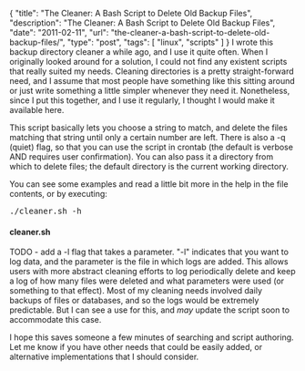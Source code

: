 {
  "title": "The Cleaner: A Bash Script to Delete Old Backup Files",
  "description": "The Cleaner: A Bash Script to Delete Old Backup Files",
  "date": "2011-02-11",
  "url": "the-cleaner-a-bash-script-to-delete-old-backup-files/",
  "type": "post",
  "tags": [
    "linux",
    "scripts"
  ]
}
I wrote this backup directory cleaner a while ago, and I use it quite often. When I originally looked around for a solution, I could not find any existent scripts that really suited my needs. Cleaning directories is a pretty straight-forward need, and I assume that most people have something like this sitting around or just write something a little simpler whenever they need it. Nonetheless, since I put this together, and I use it regularly, I thought I would make it available here.

This script basically lets you choose a string to match, and delete the files matching that string until only a certain number are left. There is also a -q (quiet) flag, so that you can use the script in crontab (the default is verbose AND requires user confirmation). You can also pass it a directory from which to delete files; the default directory is the current working directory.

You can see some examples and read a little bit more in the help in the file contents, or by executing:
<pre>
./cleaner.sh -h
</pre>

#### cleaner.sh

<script src="https://gist.github.com/2727200.js?file=cleaner.sh"></script>

TODO - add a -l flag that takes a parameter. "-l" indicates that you want to log data, and the parameter is the file in which logs are added. This allows users with more abstract cleaning efforts to log periodically delete and keep a log of how many files were deleted and what parameters were used (or something to that effect). Most of my cleaning needs involved daily backups of files or databases, and so the logs would be extremely predictable. But I can see a use for this, and _may_ update the script soon to accommodate this case.

I hope this saves someone a few minutes of searching and script authoring.  Let me know if you have other needs that could be easily added, or alternative implementations that I should consider.
